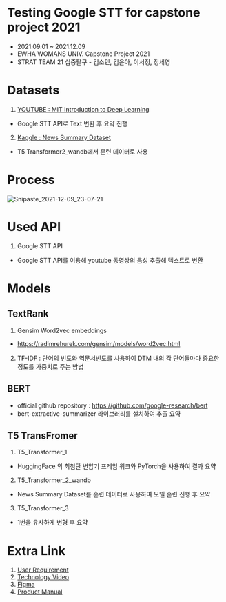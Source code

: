 # Testing Google STT for capstone project 2021
- 2021.09.01 ~ 2021.12.09
- EWHA WOMANS UNIV. Capstone Project 2021
- STRAT TEAM 21 십중팔구 - 김소민, 김윤아, 이서정, 정세영

# Datasets
1. [YOUTUBE : MIT Introduction to Deep Learning](https://youtu.be/5tvmMX8r_OM)
- Google STT API로 Text 변환 후 요약 진행

2. [Kaggle : News Summary Dataset](https://www.kaggle.com/sunnysai12345/news-summary)
- T5 Transformer2_wandb에서 훈련 데이터로 사용

# Process
![Snipaste_2021-12-09_23-07-21](https://user-images.githubusercontent.com/53165813/145411773-9afdfe68-541d-4dd2-9ddb-10139722112c.png)

# Used API
1. Google STT API 
  - Google STT API를 이용해 youtube 동영상의 음성 추출해 텍스트로 변환

# Models
## TextRank
1. Gensim Word2vec embeddings
  - https://radimrehurek.com/gensim/models/word2vec.html
2. TF-IDF : 단어의 빈도와 역문서빈도를 사용하여 DTM 내의 각 단어들마다 중요한 정도를 가중치로 주는 방법 


## BERT
- official github repository : https://github.com/google-research/bert
- bert-extractive-summarizer 라이브러리를 설치하여 추출 요약


## T5 TransFromer
1. T5_Transformer_1
  - HuggingFace 의 최첨단 변압기 프레임 워크와 PyTorch을 사용하여 결과 요약
2. T5_Transformer_2_wandb
  - News Summary Dataset를 훈련 데이터로 사용하여 모델 훈련 진행 후 요약
3. T5_Transformer_3
  - 1번을 유사하게 변형 후 요약

# Extra Link
1. [User Requirement](https://docs.google.com/spreadsheets/d/1OVuZhWP_lQq1vOBxY2rHruc4SW65KThjoJkRXUvqLa4/edit#gid=0) 
2. [Technology Video](https://youtu.be/rzK2M3J9DP0)
3. [Figma](https://www.figma.com/file/rrCpEKWmuIyt6eOQ0kb0wM/AWESUM?node-id=0%3A1)
4. [Product Manual](https://www.miricanvas.com/v/1rl2c8)
